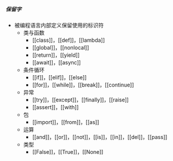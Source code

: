 ##### 保留字
- 被编程语言内部定义保留使用的标识符
	- 类与函数
		- [[class]]，[[def]]，[[lambda]]
		- [[global]]，[[nonlocal]]
		- [[return]]，[[yield]]
		- [[await]]，[[async]]
	- 条件循环
		- [[if]]，[[elif]]，[[else]]
		- [[for]]，[[while]]，[[break]]，[[continue]]
	- 异常
		- [[try]]，[[except]]，[[finally]]，[[raise]]
		- [[assert]]，[[with]]
	- 包
		- [[import]]，[[from]]，[[as]]
	- 运算
		- [[and]]，[[or]]，[[not]]，[[is]]，[[in]]，[[del]]，[[pass]]
	- 类型
		- [[False]]，[[True]]，[[None]]
